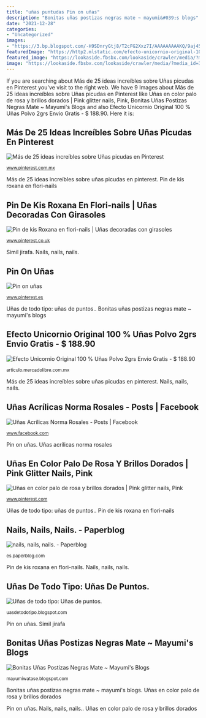 ```yaml
---
title: "uñas puntudas Pin on uñas"
description: "Bonitas uñas postizas negras mate ~ mayumi&#039;s blogs"
date: "2021-12-28"
categories:
- "Uncategorized"
images:
- "https://3.bp.blogspot.com/-H9SDnryGtj8/T2cFG2Xxz7I/AAAAAAAAAKQ/9aj451f6g3Y/s320/Circulos+concéntricos+2.jpg"
featuredImage: "https://http2.mlstatic.com/efecto-unicornio-original-100-unas-polvo-2grs-envio-gratis-D_NQ_NP_173015-MLM25130716679_102016-F.jpg"
featured_image: "https://lookaside.fbsbx.com/lookaside/crawler/media/?media_id=374972746335882"
image: "https://lookaside.fbsbx.com/lookaside/crawler/media/?media_id=374972746335882"
---
```


If you are searching about Más de 25 ideas increíbles sobre Uñas picudas en Pinterest you've visit to the right web. We have 9 Images about Más de 25 ideas increíbles sobre Uñas picudas en Pinterest like Uñas en color palo de rosa y brillos dorados | Pink glitter nails, Pink, Bonitas Uñas Postizas Negras Mate ~ Mayumi&#039;s Blogs and also Efecto Unicornio Original 100 % Uñas Polvo 2grs Envio Gratis - $ 188.90. Here it is:

## Más De 25 Ideas Increíbles Sobre Uñas Picudas En Pinterest

![Más de 25 ideas increíbles sobre Uñas picudas en Pinterest](https://s-media-cache-ak0.pinimg.com/736x/43/0d/03/430d03b51a90f735e2e323a88457ec4b--weheartit-nailed-it.jpg "Efecto unicornio original 100 % uñas polvo 2grs envio gratis")

<small>www.pinterest.com.mx</small>

Más de 25 ideas increíbles sobre uñas picudas en pinterest. Pin de kis roxana en flori-nails

## Pin De Kis Roxana En Flori-nails | Uñas Decoradas Con Girasoles

![Pin de kis Roxana en flori-nails | Uñas decoradas con girasoles](https://i.pinimg.com/originals/59/08/5c/59085c8444e8547157196a8fda854900.jpg "Uñas acrílicas norma rosales")

<small>www.pinterest.co.uk</small>

Simil jirafa. Nails, nails, nails.

## Pin On Uñas

![Pin on uñas](https://i.pinimg.com/originals/68/bb/48/68bb4877f323f0197bf7a7e6bb0b5ba7.jpg "Uñas de todo tipo: uñas de puntos.")

<small>www.pinterest.es</small>

Uñas de todo tipo: uñas de puntos.. Bonitas uñas postizas negras mate ~ mayumi&#039;s blogs

## Efecto Unicornio Original 100 % Uñas Polvo 2grs Envio Gratis - $ 188.90

![Efecto Unicornio Original 100 % Uñas Polvo 2grs Envio Gratis - $ 188.90](https://http2.mlstatic.com/efecto-unicornio-original-100-unas-polvo-2grs-envio-gratis-D_NQ_NP_173015-MLM25130716679_102016-F.jpg "Pin on uñas")

<small>articulo.mercadolibre.com.mx</small>

Más de 25 ideas increíbles sobre uñas picudas en pinterest. Nails, nails, nails.

## Uñas Acrílicas Norma Rosales - Posts | Facebook

![Uñas Acrílicas Norma Rosales - Posts | Facebook](https://lookaside.fbsbx.com/lookaside/crawler/media/?media_id=374972746335882 "Más de 25 ideas increíbles sobre uñas picudas en pinterest")

<small>www.facebook.com</small>

Pin on uñas. Uñas acrílicas norma rosales

## Uñas En Color Palo De Rosa Y Brillos Dorados | Pink Glitter Nails, Pink

![Uñas en color palo de rosa y brillos dorados | Pink glitter nails, Pink](https://i.pinimg.com/736x/d4/da/f8/d4daf8f1ea58494732e87eff0ec58486.jpg "Uñas en color palo de rosa y brillos dorados")

<small>www.pinterest.com</small>

Uñas de todo tipo: uñas de puntos.. Pin de kis roxana en flori-nails

## Nails, Nails, Nails. - Paperblog

![nails, nails, nails. - Paperblog](https://m1.paperblog.com/i/171/1712498/nails-nails-nails-L-nrUEMp.jpeg "Pin de kis roxana en flori-nails")

<small>es.paperblog.com</small>

Pin de kis roxana en flori-nails. Nails, nails, nails.

## Uñas De Todo Tipo: Uñas De Puntos.

![Uñas de todo tipo: Uñas de puntos.](https://3.bp.blogspot.com/-H9SDnryGtj8/T2cFG2Xxz7I/AAAAAAAAAKQ/9aj451f6g3Y/s320/Circulos+concéntricos+2.jpg "Simil jirafa")

<small>uasdetodotipo.blogspot.com</small>

Pin on uñas. Simil jirafa

## Bonitas Uñas Postizas Negras Mate ~ Mayumi&#039;s Blogs

![Bonitas Uñas Postizas Negras Mate ~ Mayumi&#039;s Blogs](https://i0.wp.com/ae01.alicdn.com/kf/H2a2b4fbd21f0486f895573cb0a19864fx/19-colores-24-Uds-parche-de-punta-de-u-a-falsa-mate-extensiones-de-pegatinas-de.jpg_q50.jpg "Uñas en color palo de rosa y brillos dorados")

<small>mayumiwatase.blogspot.com</small>

Bonitas uñas postizas negras mate ~ mayumi&#039;s blogs. Uñas en color palo de rosa y brillos dorados

Pin on uñas. Nails, nails, nails.. Uñas en color palo de rosa y brillos dorados
